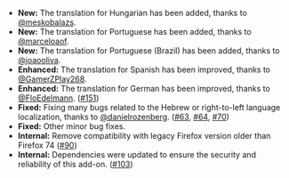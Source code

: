 * **New:** The translation for Hungarian has been added, thanks to [@meskobalazs](https://github.com/meskobalazs).
* **New:** The translation for Portuguese has been added, thanks to [@marceloaof](https://github.com/marceloaof).
* **New:** The translation for Portuguese (Brazil) has been added, thanks to [@joaooliva](https://github.com/joaooliva).
* **Enhanced:** The translation for Spanish has been improved, thanks to [@GamerZPlay268](https://github.com/GamerZPlay268).
* **Enhanced:** The translation for German has been improved, thanks to [@FloEdelmann](https://github.com/FloEdelmann). ([#151](https://github.com/rugk/awesome-emoji-picker/pull/151))
* **Fixed:** Fixing many bugs related to the Hebrew or right-to-left language localization, thanks to [@danielrozenberg](https://github.com/danielrozenberg). ([#63](https://github.com/rugk/awesome-emoji-picker/issues/63), [#64](https://github.com/rugk/awesome-emoji-picker/issues/64), [#70](https://github.com/rugk/awesome-emoji-picker/issues/70))
* **Fixed:** Other minor bug fixes.
* **Internal:** Remove compatibility with legacy Firefox version older than Firefox 74 ([#90](https://github.com/rugk/awesome-emoji-picker/issues/90))
* **Internal:** Dependencies were updated to ensure the security and reliability of this add-on. ([#103](https://github.com/rugk/awesome-emoji-picker/issues/103))
